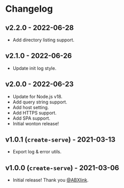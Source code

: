 # Changelog

## v2.2.0 - 2022-06-28

- Add directory listing support.

## v2.1.0 - 2022-06-26

- Update init log style.

## v2.0.0 - 2022-06-23

- Update for Node.js v18.
- Add query string support.
- Add host setting.
- Add HTTPS support.
- Add SPA support.
- Initial wonton release!

## v1.0.1 (`create-serve`) - 2021-03-13

- Export log & error utils.

## v1.0.0 (`create-serve`) - 2021-03-06

- Initial release! Thank you [@ABXlink](https://github.com/ABXlink).
